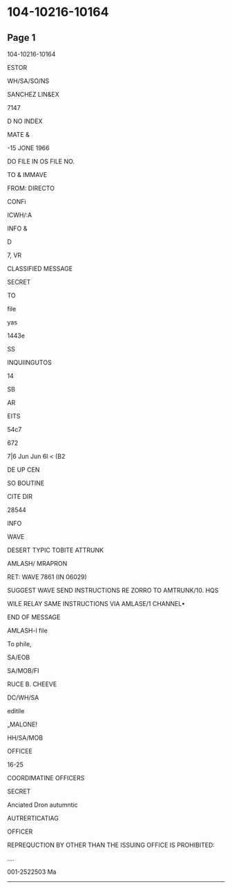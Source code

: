 # 104-10216-10164

## Page 1

104-10216-10164

ESTOR

WH/SA/SO/NS

SANCHEZ LIN&EX

7147

D NO INDEX

MATE &

-15 JONE 1966

DO FILE IN OS FILE NO.

TO & IMMAVE

FROM: DIRECTO

CONFi

ICWH/:A

INFO &

D

7, VR

CLASSIFIED MESSAGE

SECRET

TO

file

yas

1443e

SS

INQUIINGUTOS

14

SB

AR

EITS

54c7

672

7|6 Jun Jun 6l < (B2

DE UP CEN

SO BOUTINE

CITE DIR

28544

INFO

WAVE

DESERT TYPIC TOBITE ATTRUNK

AMLASH/ MRAPRON

RET: WAVE 7861 (IN 06029)

SUGGEST WAVE SEND INSTRUCTIONS RE ZORRO TO AMTRUNK/10. HQS

WILE RELAY SAME INSTRUCTIONS VIA AMLASE/1 CHANNEL•

END OF MESSAGE

AMLASH-l file

To phile,

SA/EOB

SA/MOB/FI

RUCE B. CHEEVE

DC/WH/SA

editile

„MALONE!

HH/SA/MOB

OFFICEE

16-25

COORDIMATINE OFFICERS

SECRET

Anciated Dron autumntic

AUTRERTICATIAG

OFFICER

REPREQUCTION BY OTHER THAN THE ISSUING OFFICE IS PROHIBITED:

....

001-2522503 Ma

---

